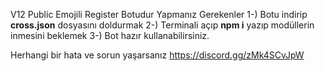 
V12 Public Emojili Register Botudur Yapmanız Gerekenler
1-) Botu indirip **cross.json** dosyasını doldurmak
2-) Terminali açıp **npm i** yazıp modüllerin inmesini beklemek
3-) Bot hazır kullanabilirsiniz.

Herhangi bir hata ve sorun yaşarsanız https://discord.gg/zMk4SCvJpW
